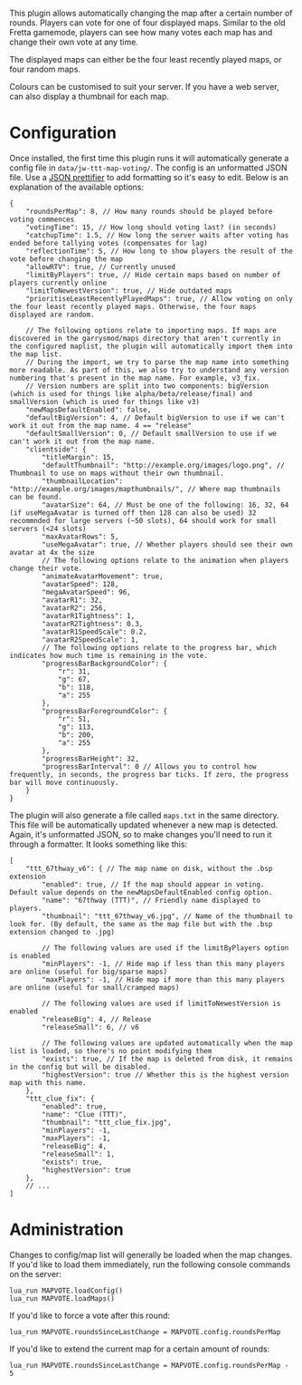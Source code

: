 This plugin allows automatically changing the map after a certain number of rounds. Players can vote for one of four displayed maps. Similar to the old Fretta gamemode, players can see how many votes each map has and change their own vote at any time.

The displayed maps can either be the four least recently played maps, or four random maps.

Colours can be customised to suit your server. If you have a web server, can also display a thumbnail for each map.

# Configuration

Once installed, the first time this plugin runs it will automatically generate a config file in
`data/jw-ttt-map-voting/`. The config is an unformatted JSON file. Use a [JSON prettifier](https://jsonformatter.org/)
to add formatting so it's easy to edit. Below is an explanation of the available options:

```jsonc
{
	"roundsPerMap": 8, // How many rounds should be played before voting commences
	"votingTime": 15, // How long should voting last? (in seconds)
	"catchupTime": 1.5, // How long the server waits after voting has ended before tallying votes (compensates for lag)
	"reflectionTime": 5, // How long to show players the result of the vote before changing the map
	"allowRTV": true, // Currently unused
	"limitByPlayers": true, // Hide certain maps based on number of players currently online
	"limitToNewestVersion": true, // Hide outdated maps
	"prioritiseLeastRecentlyPlayedMaps": true, // Allow voting on only the four least recently played maps. Otherwise, the four maps displayed are random.

    // The following options relate to importing maps. If maps are discovered in the garrysmod/maps directory that aren't currently in the configured maplist, the plugin will automatically import them into the map list.
    // During the import, we try to parse the map name into something more readable. As part of this, we also try to understand any version numbering that's present in the map name. For example, v3_fix.
    // Version numbers are split into two components: bigVersion (which is used for things like alpha/beta/release/final) and smallVersion (which is used for things like v3)
	"newMapsDefaultEnabled": false,
	"defaultBigVersion": 4, // Default bigVersion to use if we can't work it out from the map name. 4 == "release"
	"defaultSmallVersion": 0, // Default smallVersion to use if we can't work it out from the map name.
	"clientside": {
		"titleMargin": 15,
		"defaultThumbnail": "http://example.org/images/logo.png", // Thumbnail to use on maps without their own thumbnail.
		"thumbnailLocation": "http://example.org/images/mapthumbnails/", // Where map thumbnails can be found.
		"avatarSize": 64, // Must be one of the following: 16, 32, 64 (if useMegaAvatar is turned off then 128 can also be used) 32 recommnded for large servers (~50 slots), 64 should work for small servers (<24 slots)
		"maxAvatarRows": 5,
		"useMegaAvatar": true, // Whether players should see their own avatar at 4x the size
        // The following options relate to the animation when players change their vote.
		"animateAvatarMovement": true,
		"avatarSpeed": 128,
		"megaAvatarSpeed": 96,
		"avatarR1": 32,
		"avatarR2": 256,
		"avatarR1Tightness": 1,
		"avatarR2Tightness": 0.3,
		"avatarR1SpeedScale": 0.2,
		"avatarR2SpeedScale": 1,
        // The following options relate to the progress bar, which indicates how much time is remaining in the vote.
		"progressBarBackgroundColor": {
			"r": 31,
			"g": 67,
			"b": 118,
			"a": 255
		},
		"progressBarForegroundColor": {
			"r": 51,
			"g": 113,
			"b": 200,
			"a": 255
		},
		"progressBarHeight": 32,
		"progressBarInterval": 0 // Allows you to control how frequently, in seconds, the progress bar ticks. If zero, the progress bar will move continuously.
	}
}
```

The plugin will also generate a file called `maps.txt` in the same directory. This file will be automatically updated whenever a new map is detected. Again, it's unformatted JSON, so to make changes you'll need to run it through a formatter. It looks something like this:

```jsonc
[
    "ttt_67thway_v6": { // The map name on disk, without the .bsp extension
        "enabled": true, // If the map should appear in voting. Default value depends on the newMapsDefaultEnabled config option.
        "name": "67thway (TTT)", // Friendly name displayed to players.
        "thumbnail": "ttt_67thway_v6.jpg", // Name of the thumbnail to look for. (By default, the same as the map file but with the .bsp extension changed to .jpg)

        // The following values are used if the limitByPlayers option is enabled
        "minPlayers": -1, // Hide map if less than this many players are online (useful for big/sparse maps)
        "maxPlayers": -1, // Hide map if more than this many players are online (useful for small/cramped maps)

        // The following values are used if limitToNewestVersion is enabled
        "releaseBig": 4, // Release
        "releaseSmall": 6, // v6

        // The following values are updated automatically when the map list is loaded, so there's no point modifying them
        "exists": true, // If the map is deleted from disk, it remains in the config but will be disabled.
        "highestVersion": true // Whether this is the highest version map with this name.
    },
    "ttt_clue_fix": {
        "enabled": true,
        "name": "Clue (TTT)",
        "thumbnail": "ttt_clue_fix.jpg",
        "minPlayers": -1,
        "maxPlayers": -1,
        "releaseBig": 4,
        "releaseSmall": 1,
        "exists": true,
        "highestVersion": true
    },
    // ...
]
```

# Administration

Changes to config/map list will generally be loaded when the map changes. If you'd like to load them immediately, run the following console commands on the server:

```
lua_run MAPVOTE.loadConfig()
lua_run MAPVOTE.loadMaps()
```

If you'd like to force a vote after this round:

```
lua_run MAPVOTE.roundsSinceLastChange = MAPVOTE.config.roundsPerMap
```

If you'd like to extend the current map for a certain amount of rounds:

```
lua_run MAPVOTE.roundsSinceLastChange = MAPVOTE.config.roundsPerMap - 5
```
